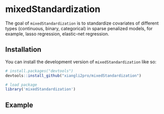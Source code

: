 
<!-- README.md is generated from README.Rmd. Please edit that file -->

# mixedStandardization

<!-- badges: start -->
<!-- badges: end -->

The goal of `mixedStandardization` is to standardize covariates of
different types (continuous, binary, categorical) in sparse penalized
models, for example, lasso regression, elastic-net regression.

## Installation

You can install the development version of `mixedStandardization` like
so:

``` r
# install.packages("devtools")
devtools::install_github("xiangli2pro/mixedStandardization")

# load package
library('mixedStandardization')
```

## Example
